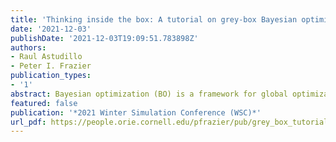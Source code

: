 ```yaml
---
title: 'Thinking inside the box: A tutorial on grey-box Bayesian optimization'
date: '2021-12-03'
publishDate: '2021-12-03T19:09:51.783898Z'
authors:
- Raul Astudillo
- Peter I. Frazier
publication_types:
- '1'
abstract: Bayesian optimization (BO) is a framework for global optimization of expensive-to-evaluate objective functions. Classical BO methods assume that the objective function is a black box. However, internal information about objective function computation is often available. For example, when optimizing a manufacturing line's throughput with simulation, we observe the number of parts waiting at each workstation, in addition to the overall throughput. Recent BO methods leverage such internal information to dramatically improve performance. We call these "grey-box" BO methods because they treat objective computation as partially observable and even modifiable, blending the black-box approach with so-called "white-box" first-principles knowledge of objective function computation. This tutorial describes these methods, focusing on BO of composite objective functions, where one can observe and selectively evaluate individual constituents that feed into the overall objective; and multi-fidelity BO, where one can evaluate cheaper approximations of the objective function by varying parameters of the evaluation oracle.
featured: false
publication: '*2021 Winter Simulation Conference (WSC)*'
url_pdf: https://people.orie.cornell.edu/pfrazier/pub/grey_box_tutorial.pdf
---
```


